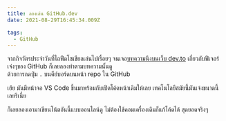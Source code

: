 ```yaml
---
title: ลองเล่น GitHub.dev
date: 2021-08-29T16:45:34.009Z

tags:
  - GitHub
---
```


จากกิจวัตรประจำวันที่ไถฟีดโซเชียลเล่นไปเรื่อยๆ จนเจอ[บทความนึงบนเว็บ dev.to](https://dev.to/lostintangent/10-awesome-things-you-can-do-with-github-dev-5fm7) เกี่ยวกับฟีเจอร์เจ๋งๆของ GitHub ก็เลยลองทำตามบทความนั้นดู  
ด้วยการกดปุ่ม `.` บนคีย์บอร์ดบนหน้า repo ใน GitHub  

เฮ้ย มันมีหน้าจอ VS Code ขึ้นมาพร้อมกับเปิดโค้ดหน้าเดิมให้เลย เทคโนโลยีสมัยนี้มันเจ๋งขนาดนี้เลยรึเนี่ย

ก็เลยลองเอามาเขียนโน้ตอันนี้แบบออนไลน์ดู ไม่ต้องใช้คอมเครื่องเดิมก็แก้โค้ดได้ สุดยอดจริงๆ

